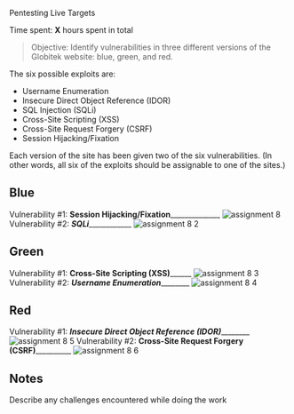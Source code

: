 Pentesting Live Targets

Time spent: **X** hours spent in total

> Objective: Identify vulnerabilities in three different versions of the Globitek website: blue, green, and red.

The six possible exploits are:
* Username Enumeration
* Insecure Direct Object Reference (IDOR)
* SQL Injection (SQLi)
* Cross-Site Scripting (XSS)
* Cross-Site Request Forgery (CSRF)
* Session Hijacking/Fixation

Each version of the site has been given two of the six vulnerabilities. (In other words, all six of the exploits should be assignable to one of the sites.)

## Blue

Vulnerability #1: __Session Hijacking/Fixation________________
![assignment 8](https://user-images.githubusercontent.com/42579932/48172734-06809d80-e2cf-11e8-8e24-2153381e3332.gif)
Vulnerability #2: ___SQLi_______________
![assignment 8 2](https://user-images.githubusercontent.com/42579932/48172746-0f716f00-e2cf-11e8-909d-4d62edbf6ba6.gif)

## Green

Vulnerability #1: ______Cross-Site Scripting (XSS)____________
![assignment 8 3](https://user-images.githubusercontent.com/42579932/48172761-18fad700-e2cf-11e8-9c2a-3e623fb81d54.gif)
Vulnerability #2: _____Username Enumeration_____________
![assignment 8 4](https://user-images.githubusercontent.com/42579932/48172765-1bf5c780-e2cf-11e8-864f-d5d4a0cdf8de.gif)

## Red

Vulnerability #1: _____Insecure Direct Object Reference (IDOR)_____________
![assignment 8 5](https://user-images.githubusercontent.com/42579932/48172769-1e582180-e2cf-11e8-9e76-3a5e4316346b.gif)
Vulnerability #2: ____Cross-Site Request Forgery (CSRF)______________
![assignment 8 6](https://user-images.githubusercontent.com/42579932/48172774-21531200-e2cf-11e8-88f0-a9f3bb8418db.gif)


## Notes

Describe any challenges encountered while doing the work
